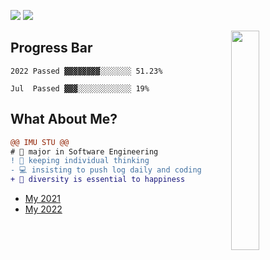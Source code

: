 ![](https://komarev.com/ghpvc/?username=bGZoCg) <a href = "http://blog.bgzo.cc"><img src="https://img.shields.io/github/last-commit/bgzo/blog?color=ff69b4&label=blog%20update%20%40%20"/></a>

<img align="right" width="30%" src="https://media.giphy.com/media/k8kITi9SAwe9JWbUaH/giphy.gif">

## Progress Bar

```
2022 Passed ▓▓▓▓▓▓▓▓░░░░░░░ 51.23%

Jul  Passed ▓▓▓░░░░░░░░░░░░ 19%
```
## What About Me?

```diff
@@ IMU STU @@
# 📖 major in Software Engineering
! 🤔 keeping individual thinking
- 💻 insisting to push log daily and coding  
+ 🎯 diversity is essential to happiness
```

- [My 2021](https://github.com/bGZoCg/2021)
- [My 2022](https://github.com/bGZoCg/2022)

